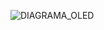 
![DIAGRAMA_OLED](https://user-images.githubusercontent.com/107650526/224201020-201b09cb-824b-4610-a039-de917058c282.jpg)
